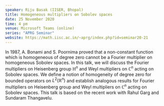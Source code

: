 ```yaml
---
speaker: Riju Basak (IISER, Bhopal)
title: Homogeneous multipliers on Sobolev spaces
date: 25 November 2020
time: 4 pm
venue: Microsoft Teams (online)
series: "APRG Seminar"
website: https://math.iisc.ac.in/~aprg/index.php?id=seminar20-21
---
```


In 1987, A. Bonami and S. Poornima proved that a non-constant
function which is homogeneous of degree zero cannot be a Fourier
multiplier on homogeneous Sobolev spaces. In this talk, we will
discuss the Fourier multipliers on Heisenberg group $\mathbb{H}^n$
and Weyl multipliers on $\mathbb{C}^n$ acting on Sobolev spaces.
We define a notion of homogeneity of degree zero for bounded operators
on $L^{2}(\mathbb{R}^n)$ and establish analogous results for Fourier
multipliers on Heisenberg group and Weyl multipliers on $\mathbb{C}^n$
acting on Sobolev spaces. This talk is based on the recent work with
Rahul Garg and Sundaram Thangavelu.
